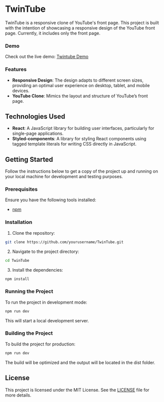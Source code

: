 # TwinTube

TwinTube is a responsive clone of YouTube's front page. This project is built with the intention of showcasing a responsive design of the YouTube front page. Currently, it includes only the front page.

### Demo

Check out the live demo: [Twintube Demo](https://maciejdabek-twintube.netlify.app/)

### Features

- **Responsive Design**: The design adapts to different screen sizes, providing an optimal user experience on desktop, tablet, and mobile devices.
- **YouTube Clone**: Mimics the layout and structure of YouTube’s front page.

## Technologies Used

- **React**: A JavaScript library for building user interfaces, particularly for single-page applications.
- **Styled-components**: A library for styling React components using tagged template literals for writing CSS directly in JavaScript.

## Getting Started

Follow the instructions below to get a copy of the project up and running on your local machine for development and testing purposes.

### Prerequisites

Ensure you have the following tools installed:

- [npm](https://www.npmjs.com/)

### Installation

1. Clone the repository:

```bash
git clone https://github.com/yourusername/TwinTube.git
```

2. Navigate to the project directory:

```bash
cd TwinTube
```

3. Install the dependencies:

```bash
npm install
```

### Running the Project

To run the project in development mode:

```bash
npm run dev
```

This will start a local development server.

### Building the Project

To build the project for production:

```bash
npm run dev
```

The build will be optimized and the output will be located in the dist folder.

## License

This project is licensed under the MIT License. See the [LICENSE](LICENSE) file for more details.
